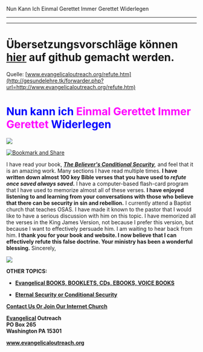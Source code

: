 <!--t Nun Kann Ich Einmal Gerettet Immer Gerettet Widerlegen - in Arbeit (0% übersetzt) t-->
<!--d d-->

Nun Kann Ich Einmal Gerettet Immer Gerettet Widerlegen

- - - 
- - -

# Übersetzungsvorschläge können [hier](https://github.com/gesundelehre/gesundelehre_translate/blob/master/content/static/zeugnisse/nun-kann-ich-einmal-gerettet-immer-gerettet-widerlegen.md) auf github gemacht werden.

Quelle: [www.evangelicaloutreach.org/refute.htm](http://gesundelehre.tk/forwarder.php?url=http://www.evangelicaloutreach.org/refute.htm)

# <font color="blue">Nun kann ich</font> <font color="magenta">Einmal Gerettet Immer Gerettet</font><font color="blue"> Widerlegen</font>

![](../files/pictures/a-colorb.gif)

[![Bookmark and Share](../s7.addthis.com/static/btn/v2/lg-share-en.gif)](http://www.addthis.com/bookmark.php?v=250&username=xa-4ce723c86d857fe0)

I have read your book, _**[The Believer's Conditional Security](http://gesundelehre.tk/forwarder.php?url=http://www.evangelicaloutreach.org/dan-corner-the-believers-conditional-security.html)**,_ and feel that it is an amazing work. Many sections I have read multiple times. **I have written down almost 100 key Bible verses that you have used to _refute once saved always saved_.** I have a computer-based flash-card program that I have used to memorize almost all of these verses. **I have enjoyed listening to and learning from your conversations with those who believe that there can be security in sin and rebellion.** I currently attend a Baptist church that teaches OSAS. I have made it known to the pastor that I would like to have a serious discussion with him on this topic. I have memorized all the verses in the King James Version, not because I prefer this version, but because I want to effectively persuade him. I am waiting to hear back from him. **I thank you for your book and website. I now believe that I can effectively refute this false doctrine. Your ministry has been a wonderful blessing.** Sincerely,

![](../files/pictures/a-colorb.gif)

**OTHER TOPICS:**

- **[Evangelical BOOKS, BOOKLETS, CDs, EBOOKS, VOICE BOOKS](http://gesundelehre.tk/forwarder.php?url=http://www.evangelicaloutreach.org/evangelical-books.html)**

- **[Eternal Security or Conditional Security](http://gesundelehre.tk/forwarder.php?url=http://www.evangelicaloutreach.org/eternal-security.html)**

[**Contact Us Or Join Our Internet Church**](http://gesundelehre.tk/forwarder.php?url=http://www.evangelicaloutreach.org/contact.html)

**[Evangelical](http://gesundelehre.tk/forwarder.php?url=http://www.evangelicaloutreach.org/index.html) Outreach**  
**PO Box 265**  
**Washington PA 15301**

**www.evangelicaloutreach.org**
